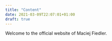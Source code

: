 ```yaml
---
title: "Content"
date: 2021-03-09T22:07:01+01:00
draft: true
---
```

Welcome to the official website of Maciej Fiedler.
